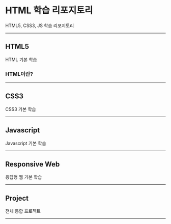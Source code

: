 # HTML 학습 리포지토리
HTML5, CSS3, JS 학습 리포지토리

-----------

## HTML5
HTML 기본 학습

### HTML이란?

-----------

## CSS3
CSS3 기본 학습

-----------

## Javascript 
Javascript 기본 학습

-----------

## Responsive Web
응답형 웹 기본 학습

-----------

## Project
전체 통합 프로젝트

-----------
